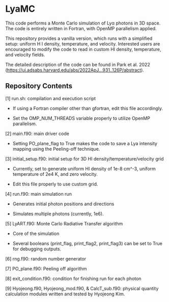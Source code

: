 # LyaMC

This code performs a Monte Carlo simulation of Lyα photons in 3D space. The code is entirely written in Fortran, with OpenMP parallelism applied.

This repository provides a vanilla version, which runs with a simplified setup: uniform H I density, temperature, and velocity. Interested users are encouraged to modify the code to read in custom HI density, temperature, and velocity fields.

The detailed description of the code can be found in Park et al. 2022 (https://ui.adsabs.harvard.edu/abs/2022ApJ...931..126P/abstract).

## Repository Contents

[1] run.sh: compilation and execution script

- If using a Fortran compiler other than gfortran, edit this file accordingly.

- Set the OMP_NUM_THREADS variable properly to utilize OpenMP parallelism.

[2] main.f90: main driver code

- Setting PO_plane_flag to True makes the code to save a Lya intensity mapping using the Peeling-off technique.

[3] initial_setup.f90: initial setup for 3D HI density/temperature/velocity grid

- Currently, set to generate uniform HI density of 1e-8 cm^-3, uniform temperature of 2e4 K, and zero velocity.

- Edit this file properly to use custom grid. 

[4] run.f90: main simulation run

- Generates initial photon positions and directions

- Simulates multiple photons (currently, 1e6).

[5] LyART.f90: Monte Carlo Radiative Transfer algorithm

- Core of the simulation

- Several booleans (print_flag, print_flag2, print_flag3) can be set to True for debugging outputs.

[6] rng.f90: random number generator

[7] PO_plane.f90: Peeling off algorithm

[8] exit_condition.f90: condition for finishing run for each photon

[9] Hyojeong.f90, Hyojeong_mod.f90, & CalcT_sub.f90: physical quantity calculation modules written and tested by Hyojeong Kim.


